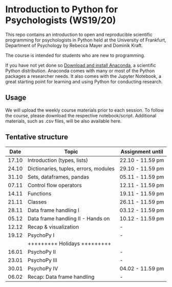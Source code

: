# Introduction to Python for Psychologists (WS19/20)

This repo contains an introduction to open and reproducible scientific programming for psychologists in Python held at the University of Frankfurt, Department of Psychology by Rebecca Mayer and Dominik Kraft. 

The course is intended for students who are new to programming. 

If you have not yet done so [Download and install Anaconda](https://www.anaconda.com/download/#macos), a scientific Python distribution. Anaconda comes with many or most of the Python packages a researcher needs. It also comes with the Jupyter Notebook, a great starting point for learning and using Python for conducting research. 


## Usage

We will upload the weekly course materials prior to each session. To follow the course, please download the respective notebook/script. Additional materials, such as .csv files, will be also available here. 


## Tentative structure 

| Date   | Topic          |     Assignment until |
| -------| ----------------------|-------------------|
| 17.10  | Introduction (types, lists)          | 22.10 - 11.59 pm  |
| 24.10  | Dictionaries, tuples, errors, modules  | 29.10 - 11.59 pm  |
| 31.10  | Sets, dataframes, pandas        | 05.11 - 11.59 pm  |
| 07.11  | Control flow operators     | 12.11 - 11.59 pm  |
| 14.11  | Functions   | 19.11 - 11.59 pm  |
| 21.11  | Classes | 26.11 - 11.59 pm  |
| 28.11  | Data frame handling I      | 03.12 - 11.59 pm  |
| 05.12  | Data frame handling II - Hands on      | 10.12 - 11.59 pm  |
| 12.12  | Recap & visualization            | -  |
| 19.12  | PsychoPy I           | -  |
|        | +++++++++ Holidays +++++++++              |                   |
| 16.01  | PsychoPy II          | -  |
| 23.01  | PsychoPy III      | -  |
| 30.01  | PsychoPy IV      | 04.02 - 11.59 pm  |
| 06.02  | Recap: Data frame handling   |  - |




